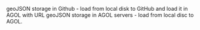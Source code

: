 geoJSON storage in Github - load from local disk to GitHub and load it in AGOL with URL
geoJSON storage in AGOL servers - load from local disc to AGOL.
